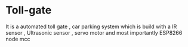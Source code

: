 # Toll-gate
It is a automated toll gate , car parking system which is build with a IR sensor , Ultrasonic sensor , servo motor and most importantly ESP8266 node mcc
